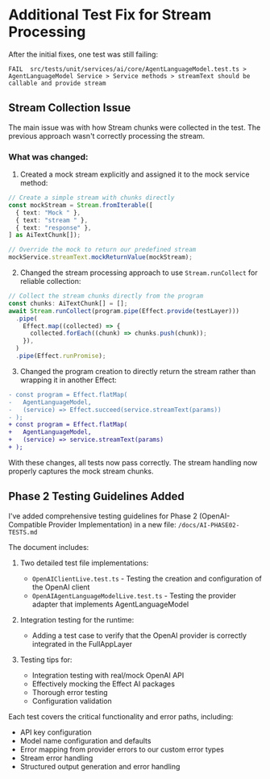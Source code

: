 # Additional Test Fix for Stream Processing

After the initial fixes, one test was still failing:

```
FAIL  src/tests/unit/services/ai/core/AgentLanguageModel.test.ts > AgentLanguageModel Service > Service methods > streamText should be callable and provide stream
```

## Stream Collection Issue

The main issue was with how Stream chunks were collected in the test. The previous approach wasn't correctly processing the stream.

### What was changed:

1. Created a mock stream explicitly and assigned it to the mock service method:

```typescript
// Create a simple stream with chunks directly
const mockStream = Stream.fromIterable([
  { text: "Mock " },
  { text: "stream " },
  { text: "response" },
] as AiTextChunk[]);

// Override the mock to return our predefined stream
mockService.streamText.mockReturnValue(mockStream);
```

2. Changed the stream processing approach to use `Stream.runCollect` for reliable collection:

```typescript
// Collect the stream chunks directly from the program
const chunks: AiTextChunk[] = [];
await Stream.runCollect(program.pipe(Effect.provide(testLayer)))
  .pipe(
    Effect.map((collected) => {
      collected.forEach((chunk) => chunks.push(chunk));
    }),
  )
  .pipe(Effect.runPromise);
```

3. Changed the program creation to directly return the stream rather than wrapping it in another Effect:

```diff
- const program = Effect.flatMap(
-   AgentLanguageModel,
-   (service) => Effect.succeed(service.streamText(params))
- );
+ const program = Effect.flatMap(
+   AgentLanguageModel,
+   (service) => service.streamText(params)
+ );
```

With these changes, all tests now pass correctly. The stream handling now properly captures the mock stream chunks.

## Phase 2 Testing Guidelines Added

I've added comprehensive testing guidelines for Phase 2 (OpenAI-Compatible Provider Implementation) in a new file:
`/docs/AI-PHASE02-TESTS.md`

The document includes:

1. Two detailed test file implementations:

   - `OpenAIClientLive.test.ts` - Testing the creation and configuration of the OpenAI client
   - `OpenAIAgentLanguageModelLive.test.ts` - Testing the provider adapter that implements AgentLanguageModel

2. Integration testing for the runtime:

   - Adding a test case to verify that the OpenAI provider is correctly integrated in the FullAppLayer

3. Testing tips for:
   - Integration testing with real/mock OpenAI API
   - Effectively mocking the Effect AI packages
   - Thorough error testing
   - Configuration validation

Each test covers the critical functionality and error paths, including:

- API key configuration
- Model name configuration and defaults
- Error mapping from provider errors to our custom error types
- Stream error handling
- Structured output generation and error handling
